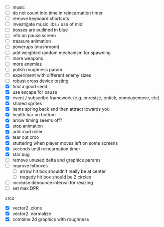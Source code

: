 - [ ] music
- [ ] do not count into time in reincarnation timer
- [ ] remove keyboard shortcuts
- [ ] investigate music libs / use of midi
- [ ] bosses are outlined in blue
- [ ] info on pause screen
- [ ] treasure animation
- [ ] powerups (mushroom)
- [ ] add weighted random mechanism for spawning
- [ ] more weapons
- [ ] more enemies
- [ ] polish roughness param
- [ ] experiment with different enemy sizes
- [ ] robust cross device testing
- [x] find a good seed
- [x] use escape for pause
- [x] event / subscribe framework (e.g. onresize, ontick, onmousemove, etc)
- [x] shared sprites
- [x] items spring back and then attract towards  you
- [x] health bar on bottom
- [x] arrow timing seems off?
- [x] stop animation
- [x] add road roller
- [x] tear out crco
- [x] stuttering when player moves left on some screens
- [x] seconds until reincarnation timer
- [x] star bug
- [ ] remove unused delta and graphics params
- [ ] improve hitboxes
  - [ ] arrow hit box shouldn't really be at center
  - [ ] tragedy hit box should be 2 circles
- [ ] increase debounce interval for resizing
- [ ] set max DPR

crco

- [x] vector2 .clone
- [x] vector2 .normalize
- [x] combine 2d graphics with roughness

